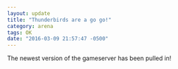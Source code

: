 ```yaml
---
layout: update
title: "Thunderbirds are a go go!"
category: arena
tags: OK
date: "2016-03-09 21:57:47 -0500"
---
```


The newest version of the gameserver has been pulled in!
